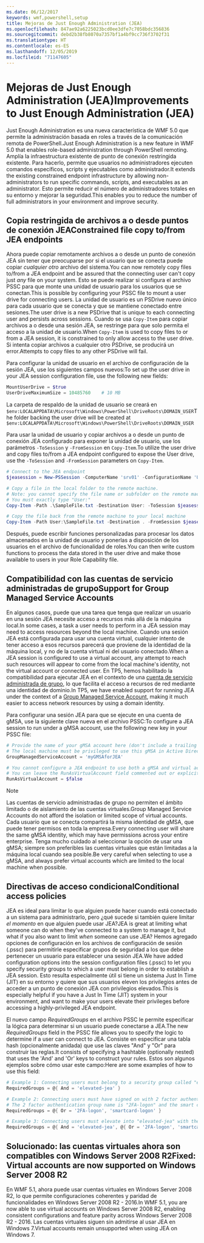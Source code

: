 ```yaml
---
ms.date: 06/12/2017
keywords: wmf,powershell,setup
title: Mejoras de Just Enough Administration (JEA)
ms.openlocfilehash: 847ae92a6225023bcd0ee3dfe7c7058bdc356836
ms.sourcegitcommit: debd2b38fb8070a7357bf1a4bf9cc736f3702f31
ms.translationtype: HT
ms.contentlocale: es-ES
ms.lasthandoff: 12/05/2019
ms.locfileid: "71147605"
---
```

# <a name="improvements-to-just-enough-administration-jea"></a><span data-ttu-id="83fa7-103">Mejoras de Just Enough Administration (JEA)</span><span class="sxs-lookup"><span data-stu-id="83fa7-103">Improvements to Just Enough Administration (JEA)</span></span>

<span data-ttu-id="83fa7-104">Just Enough Administration es una nueva característica de WMF 5.0 que permite la administración basada en roles a través de la comunicación remota de PowerShell.</span><span class="sxs-lookup"><span data-stu-id="83fa7-104">Just Enough Administration is a new feature in WMF 5.0 that enables role-based administration through PowerShell remoting.</span></span> <span data-ttu-id="83fa7-105">Amplía la infraestructura existente de punto de conexión restringida existente. Para hacerlo, permite que usuarios no administradores ejecuten comandos específicos, scripts y ejecutables como administrador.</span><span class="sxs-lookup"><span data-stu-id="83fa7-105">It extends the existing constrained endpoint infrastructure by allowing non-administrators to run specific commands, scripts, and executables as an administrator.</span></span> <span data-ttu-id="83fa7-106">Esto permite reducir el número de administradores totales en su entorno y mejorar la seguridad.</span><span class="sxs-lookup"><span data-stu-id="83fa7-106">This enables you to reduce the number of full administrators in your environment and improve security.</span></span>

## <a name="constrained-file-copy-tofrom-jea-endpoints"></a><span data-ttu-id="83fa7-107">Copia restringida de archivos a o desde puntos de conexión JEA</span><span class="sxs-lookup"><span data-stu-id="83fa7-107">Constrained file copy to/from JEA endpoints</span></span>

<span data-ttu-id="83fa7-108">Ahora puede copiar remotamente archivos a o desde un punto de conexión JEA sin tener que preocuparse por si el usuario que se conecta puede copiar *cualquier otro* archivo del sistema.</span><span class="sxs-lookup"><span data-stu-id="83fa7-108">You can now remotely copy files to/from a JEA endpoint and be assured that the connecting user can't copy just *any* file on your system.</span></span> <span data-ttu-id="83fa7-109">Esto se puede realizar si configura el archivo PSSC para que monte una unidad de usuario para los usuarios que se conectan.</span><span class="sxs-lookup"><span data-stu-id="83fa7-109">This is possible by configuring your PSSC file to mount a user drive for connecting users.</span></span> <span data-ttu-id="83fa7-110">La unidad de usuario es un PSDrive nuevo único para cada usuario que se conecta y que se mantiene conectado entre sesiones.</span><span class="sxs-lookup"><span data-stu-id="83fa7-110">The user drive is a new PSDrive that is unique to each connecting user and persists across sessions.</span></span> <span data-ttu-id="83fa7-111">Cuando se usa `Copy-Item` para copiar archivos a o desde una sesión JEA, se restringe para que solo permita el acceso a la unidad de usuario.</span><span class="sxs-lookup"><span data-stu-id="83fa7-111">When `Copy-Item` is used to copy files to or from a JEA session, it is constrained to only allow access to the user drive.</span></span> <span data-ttu-id="83fa7-112">Si intenta copiar archivos a cualquier otro PSDrive, se producirá un error.</span><span class="sxs-lookup"><span data-stu-id="83fa7-112">Attempts to copy files to any other PSDrive will fail.</span></span>

<span data-ttu-id="83fa7-113">Para configurar la unidad de usuario en el archivo de configuración de la sesión JEA, use los siguientes campos nuevos:</span><span class="sxs-lookup"><span data-stu-id="83fa7-113">To set up the user drive in your JEA session configuration file, use the following new fields:</span></span>

```powershell
MountUserDrive = $true
UserDriveMaximumSize = 10485760    # 10 MB
```

<span data-ttu-id="83fa7-114">La carpeta de respaldo de la unidad de usuario se creará en `$env:LOCALAPPDATA\Microsoft\Windows\PowerShell\DriveRoots\DOMAIN_USER`</span><span class="sxs-lookup"><span data-stu-id="83fa7-114">The folder backing the user drive will be created at `$env:LOCALAPPDATA\Microsoft\Windows\PowerShell\DriveRoots\DOMAIN_USER`</span></span>

<span data-ttu-id="83fa7-115">Para usar la unidad de usuario y copiar archivos a o desde un punto de conexión JEA configurado para exponer la unidad de usuario, use los parámetros `-ToSession` y `-FromSession` en `Copy-Item`.</span><span class="sxs-lookup"><span data-stu-id="83fa7-115">To utilize the user drive and copy files to/from a JEA endpoint configured to expose the User drive, use the `-ToSession` and `-FromSession` parameters on `Copy-Item`.</span></span>

```powershell
# Connect to the JEA endpoint
$jeasession = New-PSSession -ComputerName 'srv01' -ConfigurationName 'UserDemo'

# Copy a file in the local folder to the remote machine.
# Note: you cannot specify the file name or subfolder on the remote machine.
# You must exactly type "User:"
Copy-Item -Path .\SampleFile.txt -Destination User: -ToSession $jeasession

# Copy the file back from the remote machine to your local machine
Copy-Item -Path User:\SampleFile.txt -Destination . -FromSession $jeasession
```

<span data-ttu-id="83fa7-116">Después, puede escribir funciones personalizadas para procesar los datos almacenados en la unidad de usuario y ponerlas a disposición de los usuarios en el archivo de funcionalidad de roles.</span><span class="sxs-lookup"><span data-stu-id="83fa7-116">You can then write custom functions to process the data stored in the user drive and make those available to users in your Role Capability file.</span></span>

## <a name="support-for-group-managed-service-accounts"></a><span data-ttu-id="83fa7-117">Compatibilidad con las cuentas de servicio administradas de grupo</span><span class="sxs-lookup"><span data-stu-id="83fa7-117">Support for Group Managed Service Accounts</span></span>

<span data-ttu-id="83fa7-118">En algunos casos, puede que una tarea que tenga que realizar un usuario en una sesión JEA necesite acceso a recursos más allá de la máquina local.</span><span class="sxs-lookup"><span data-stu-id="83fa7-118">In some cases, a task a user needs to perform in a JEA session may need to access resources beyond the local machine.</span></span> <span data-ttu-id="83fa7-119">Cuando una sesión JEA está configurada para usar una cuenta virtual, cualquier intento de tener acceso a esos recursos parecerá que proviene de la identidad de la máquina local, y no de la cuenta virtual ni del usuario conectado.</span><span class="sxs-lookup"><span data-stu-id="83fa7-119">When a JEA session is configured to use a virtual account, any attempt to reach such resources will appear to come from the local machine's identity, not the virtual account or connected user.</span></span> <span data-ttu-id="83fa7-120">En TP5, hemos habilitado la compatibilidad para ejecutar JEA en el contexto de una [cuenta de servicio administrada de grupo](/previous-versions/windows/it-pro/windows-server-2012-R2-and-2012/jj128431\(v=ws.11\)), lo que facilita el acceso a recursos de red mediante una identidad de dominio.</span><span class="sxs-lookup"><span data-stu-id="83fa7-120">In TP5, we have enabled support for running JEA under the context of a [Group Managed Service Account](/previous-versions/windows/it-pro/windows-server-2012-R2-and-2012/jj128431\(v=ws.11\)), making it much easier to access network resources by using a domain identity.</span></span>

<span data-ttu-id="83fa7-121">Para configurar una sesión JEA para que se ejecute en una cuenta de gMSA, use la siguiente clave nueva en el archivo PSSC:</span><span class="sxs-lookup"><span data-stu-id="83fa7-121">To configure a JEA session to run under a gMSA account, use the following new key in your PSSC file:</span></span>

```powershell
# Provide the name of your gMSA account here (don't include a trailing $)
# The local machine must be privileged to use this gMSA in Active Directory
GroupManagedServiceAccount = 'myGMSAforJEA'

# You cannot configure a JEA endpoint to use both a gMSA and virtual account
# You can leave the RunAsVirtualAccount field commented out or explicitly set it to false
RunAsVirtualAccount = $false
```

> [!NOTE]
> <span data-ttu-id="83fa7-122">Las cuentas de servicio administradas de grupo no permiten el ámbito limitado o de aislamiento de las cuentas virtuales.</span><span class="sxs-lookup"><span data-stu-id="83fa7-122">Group Managed Service Accounts do not afford the isolation or limited scope of virtual accounts.</span></span>
> <span data-ttu-id="83fa7-123">Cada usuario que se conecta compartirá la misma identidad de gMSA, que puede tener permisos en toda la empresa.</span><span class="sxs-lookup"><span data-stu-id="83fa7-123">Every connecting user will share the same gMSA identity, which may have permissions across your entire enterprise.</span></span> <span data-ttu-id="83fa7-124">Tenga mucho cuidado al seleccionar la opción de usar una gMSA; siempre son preferibles las cuentas virtuales que están limitadas a la máquina local cuando sea posible.</span><span class="sxs-lookup"><span data-stu-id="83fa7-124">Be very careful when selecting to use a gMSA, and always prefer virtual accounts which are limited to the local machine when possible.</span></span>

## <a name="conditional-access-policies"></a><span data-ttu-id="83fa7-125">Directivas de acceso condicional</span><span class="sxs-lookup"><span data-stu-id="83fa7-125">Conditional access policies</span></span>

<span data-ttu-id="83fa7-126">JEA es ideal para limitar lo que alguien puede hacer cuando está conectado a un sistema para administrarlo, pero ¿qué sucede si también quiere limitar *el momento* en que alguien puede usar JEA?</span><span class="sxs-lookup"><span data-stu-id="83fa7-126">JEA is great at limiting what someone can do when they've connected to a system to manage it, but what if you also want to limit *when* someone can use JEA?</span></span> <span data-ttu-id="83fa7-127">Hemos agregado opciones de configuración en los archivos de configuración de sesión (.pssc) para permitirle especificar grupos de seguridad a los que debe pertenecer un usuario para establecer una sesión JEA.</span><span class="sxs-lookup"><span data-stu-id="83fa7-127">We have added configuration options into the session configuration files (.pssc) to let you specify security groups to which a user must belong in order to establish a JEA session.</span></span> <span data-ttu-id="83fa7-128">Esto resulta especialmente útil si tiene un sistema Just In Time (JIT) en su entorno y quiere que sus usuarios eleven los privilegios antes de acceder a un punto de conexión JEA con privilegios elevados.</span><span class="sxs-lookup"><span data-stu-id="83fa7-128">This is especially helpful if you have a Just In Time (JIT) system in your environment, and want to make your users elevate their privileges before accessing a highly-privileged JEA endpoint.</span></span>

<span data-ttu-id="83fa7-129">El nuevo campo *RequiredGroups* en el archivo PSSC le permite especificar la lógica para determinar si un usuario puede conectarse a JEA.</span><span class="sxs-lookup"><span data-stu-id="83fa7-129">The new *RequiredGroups* field in the PSSC file allows you to specify the logic to determine if a user can connect to JEA.</span></span> <span data-ttu-id="83fa7-130">Consiste en especificar una tabla hash (opcionalmente anidada) que use las claves "And" y "Or" para construir las reglas.</span><span class="sxs-lookup"><span data-stu-id="83fa7-130">It consists of specifying a hashtable (optionally nested) that uses the 'And' and 'Or' keys to construct your rules.</span></span> <span data-ttu-id="83fa7-131">Estos son algunos ejemplos sobre cómo usar este campo:</span><span class="sxs-lookup"><span data-stu-id="83fa7-131">Here are some examples of how to use this field:</span></span>

```powershell
# Example 1: Connecting users must belong to a security group called "elevated-jea"
RequiredGroups = @{ And = 'elevated-jea' }

# Example 2: Connecting users must have signed on with 2 factor authentication or a smart card
# The 2 factor authentication group name is "2FA-logon" and the smart card group name is "smartcard-logon"
RequiredGroups = @{ Or = '2FA-logon', 'smartcard-logon' }

# Example 3: Connecting users must elevate into "elevated-jea" with their JIT system and have logged on with 2FA or a smart card
RequiredGroups = @{ And = 'elevated-jea', @{ Or = '2FA-logon', 'smartcard-logon' }}
```

## <a name="fixed-virtual-accounts-are-now-supported-on-windows-server-2008-r2"></a><span data-ttu-id="83fa7-132">Solucionado: las cuentas virtuales ahora son compatibles con Windows Server 2008 R2</span><span class="sxs-lookup"><span data-stu-id="83fa7-132">Fixed: Virtual accounts are now supported on Windows Server 2008 R2</span></span>

<span data-ttu-id="83fa7-133">En WMF 5.1, ahora puede usar cuentas virtuales en Windows Server 2008 R2, lo que permite configuraciones coherentes y paridad de funcionalidades en Windows Server 2008 R2 - 2016.</span><span class="sxs-lookup"><span data-stu-id="83fa7-133">In WMF 5.1, you are now able to use virtual accounts on Windows Server 2008 R2, enabling consistent configurations and feature parity across Windows Server 2008 R2 - 2016.</span></span> <span data-ttu-id="83fa7-134">Las cuentas virtuales siguen sin admitirse al usar JEA en Windows 7.</span><span class="sxs-lookup"><span data-stu-id="83fa7-134">Virtual accounts remain unsupported when using JEA on Windows 7.</span></span>